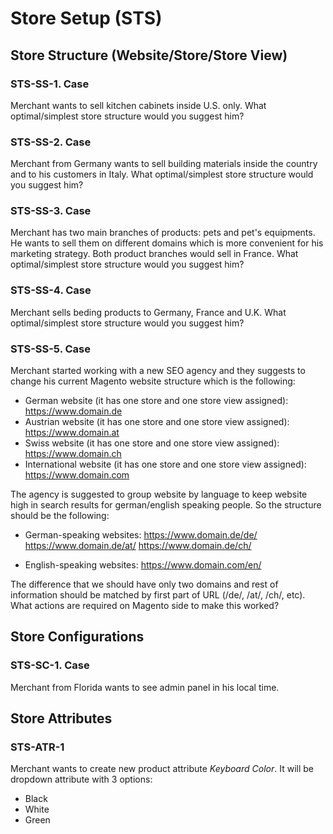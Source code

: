 # Store Setup (STS)

## Store Structure (Website/Store/Store View)

### STS-SS-1. Case

Merchant wants to sell kitchen cabinets inside U.S. only. What optimal/simplest store structure would you suggest him?

### STS-SS-2. Case 

Merchant from Germany wants to sell building materials inside the country and to his customers in Italy. What optimal/simplest store structure would you suggest him?

### STS-SS-3. Case

Merchant has two main branches of products: pets and pet's equipments.
He wants to sell them on different domains which is more convenient for his marketing strategy. Both product branches would sell in France. What optimal/simplest store structure would you suggest him?

### STS-SS-4. Case

Merchant sells beding products to Germany, France and U.K. 
What optimal/simplest store structure would you suggest him?

### STS-SS-5. Case

Merchant started working with a new SEO agency and they suggests to change his current Magento website structure which is the following:

* German website (it has one store and one store view assigned): https://www.domain.de
* Austrian website (it has one store and one store view assigned): https://www.domain.at
* Swiss website (it has one store and one store view assigned): https://www.domain.ch
* International website (it has one store and one store view assigned): https://www.domain.com

The agency is suggested to group website by language to keep website high in search results for german/english speaking people. So the structure should be the following:

* German-speaking websites: https://www.domain.de/de/ https://www.domain.de/at/ https://www.domain.de/ch/

* English-speaking websites: https://www.domain.com/en/

The difference that we should have only two domains and rest of information should be matched by first part of URL (/de/, /at/, /ch/, etc). What actions are required on Magento side to make this worked?

## Store Configurations

### STS-SC-1. Case

Merchant from Florida wants to see admin panel in his local time.

## Store Attributes

### STS-ATR-1

Merchant wants to create new product attribute *Keyboard Color*.
It will be dropdown attribute with 3 options:
* Black
* White
* Green
